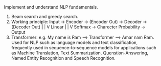 Implement and understand NLP fundamentals.
1. Beam search and greedy search.
2. Working principle:
Input -> Encoder -> (Encoder Out) -> Decoder -> (Decoder Out)
                                                    |
                                                    |
                                                    V
                                                  Linear 
                                                    |
                                                    |
                                                    V
                                                  Softmax -> Charecter Probability -> Output
3. Transformer: e.g. My name is Ram ==> Transformer ==> Amar nam Ram.
Used for NLP such as language models and text classification, frequently used in 
sequence-to-sequence models for applications such as Machine Translation, Text Summarization,
Quenstion-Answering, Named Entity Recognition and Speech Recognition.
